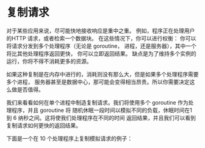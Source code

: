 # 复制请求
对于某些应用来说，尽可能快地接收响应是重中之重。 例如，程序正在处理用户的HTTP 请求，或者检索一个数据块。
在这些情况下，你可以进行权衡：
你可以将请求分发到多个处理程序（无论是 goroutine， 进程，还是服务器），其中一个将比其他处理程序返回更快，
你可以立即返回结果。
缺点是为了维持多个实例的运行，你将不得不消耗更多的资源。

如果这种复制是在内存中进行的，消耗则没有那么大，但是如果多个处理程序需要多个进程，
服务器甚至是数据中心，那可能会变得相当昂贵。所以你需要决定这么做是否值得。

我们来看看如何在单个进程中制造复制请求。我们将使用多个 goroutine 作为处理程序，并且 goroutine 将
随机休眠一段时间以模拟不同的负载，休眠时间在1 到 6 纳秒之间。这将使我们处理程序在不同的时间
返回结果，并且我们可以看到复制请求如何更快的返回结果。

下面是一个在 10 个处理程序上复制模拟请求的例子：
```go

```


